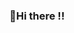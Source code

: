 <h3> 👋Hi there !!</h3>
<!---
ericnomenjah/ericnomenjah is a ✨ special ✨ repository because its `README.md` (this file) appears on your GitHub profile.
You can click the Preview link to take a look at your changes.
--->
